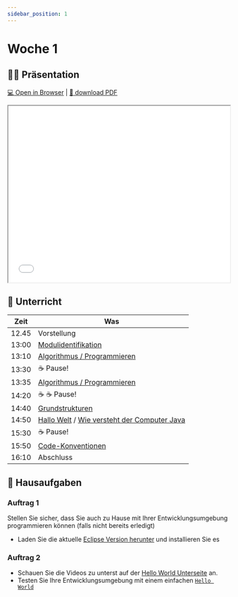 ```yaml
---
sidebar_position: 1
---
```


# Woche 1

## :teacher: Präsentation

[:computer: Open in Browser](pathname:///slides/woche-1) |
[:floppy_disk: download PDF](pathname:///slides/woche-1.pdf)

<iframe src="/bbzbl-modul-319/slides/programmieren" width="100%" height="400px"></iframe>

<div class="grid"><div>

## :brain: Unterricht

| Zeit  | Was                                                       |
| ----- | --------------------------------------------------------- |
| 12.45 | Vorstellung                                               |
| 13:00 | [Modulidentifikation]                                     |
| 13:10 | [Algorithmus / Programmieren][algorithmus]                |
| 13:30 | :coffee: Pause!                                           |
| 13:35 | [Algorithmus / Programmieren][algorithmus]                |
| 14:20 | :coffee: :coffee: Pause!                                  |
| 14:40 | [Grundstrukturen]                                         |
| 14:50 | [Hallo Welt] / [Wie versteht der Computer Java][compiler] |
| 15:30 | :coffee: Pause!                                           |
| 15:50 | [Code-Konventionen]                                       |
| 16:10 | Abschluss                                                 |

</div><div>

[modulidentifikation]: ../modulidentifikation.md
[algorithmus]: ../1a-grundlagen-algorithmus/index.md
[grundstrukturen]:
  ../1a-grundlagen-algorithmus/index.md#die-grundformen-der-programmierung
[hallo welt]: ../1b-hello-world/index.md
[compiler]: ../1b-hello-world/aufgabe3-compiler.md
[code-konventionen]: ../1b-hello-world/aufgabe5-konventionen.md

## :pencil: Hausaufgaben

### Auftrag 1

Stellen Sie sicher, dass Sie auch zu Hause mit Ihrer Entwicklungsumgebung
programmieren können (falls nicht bereits erledigt)

- Laden Sie die aktuelle [Eclipse Version herunter](https://www.eclipseide.org/)
  und installieren Sie es

### Auftrag 2

- Schauen Sie die Videos zu unterst auf der
  [Hello World Unterseite](../1b-hello-world/index.md) an.
- Testen Sie Ihre Entwicklungsumgebung mit einem einfachen
  [`Hello World`](../1b-hello-world/aufgabe2-helloworld.md)

</div></div>

